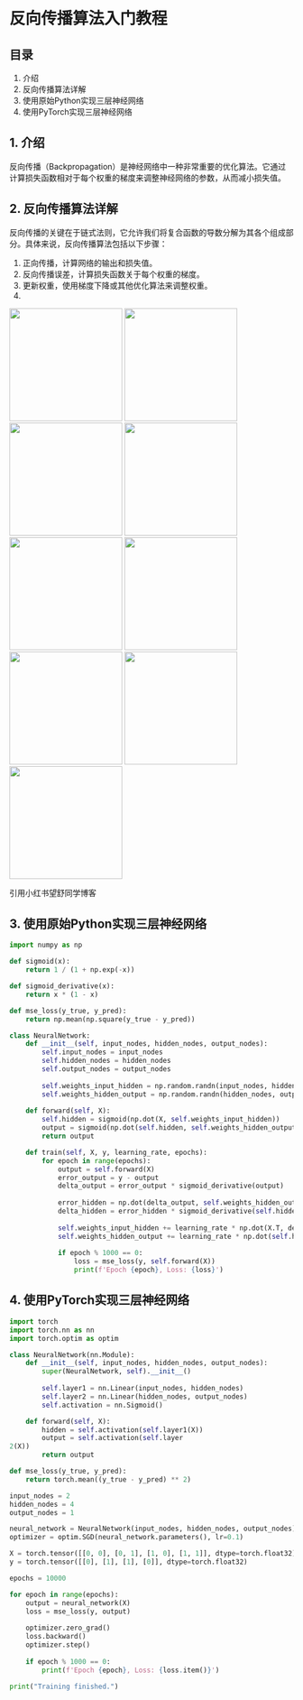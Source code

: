 # 反向传播算法入门教程

## 目录
1. 介绍
2. 反向传播算法详解
3. 使用原始Python实现三层神经网络
4. 使用PyTorch实现三层神经网络

## 1. 介绍

反向传播（Backpropagation）是神经网络中一种非常重要的优化算法。它通过计算损失函数相对于每个权重的梯度来调整神经网络的参数，从而减小损失值。

## 2. 反向传播算法详解

反向传播的关键在于链式法则，它允许我们将复合函数的导数分解为其各个组成部分。具体来说，反向传播算法包括以下步骤：

1. 正向传播，计算网络的输出和损失值。
2. 反向传播误差，计算损失函数关于每个权重的梯度。
3. 更新权重，使用梯度下降或其他优化算法来调整权重。
4. 
<img src="https://user-images.githubusercontent.com/57136426/236192631-569bcc73-4f2c-4169-a879-31b926b258b1.png" width="200px">
<img src="https://user-images.githubusercontent.com/57136426/236192696-7bcedae3-2551-400c-863a-0a901f899553.png" width="200px">
<img src="https://user-images.githubusercontent.com/57136426/236192722-c47ce53a-bed7-48d6-af87-be60230d759f.png" width="200px">
<img src="https://user-images.githubusercontent.com/57136426/236192755-198e2836-b929-494f-925a-42d460c28aa3.png" width="200px">
<img src="https://user-images.githubusercontent.com/57136426/236192779-93ecc580-8f0e-4646-90ec-58d214bff56a.png" width="200px">
<img src="https://user-images.githubusercontent.com/57136426/236192829-f57c4a46-9506-49b9-bdc9-8bc0219d13ed.png" width="200px">
<img src="https://user-images.githubusercontent.com/57136426/236192873-a5667bc4-f763-4354-83b9-134e1a439a3b.png" width="200px">
<img src="https://user-images.githubusercontent.com/57136426/236192912-955f5979-99e0-4353-a2c6-c3fb1c63ae71.png" width="200px">
<img src="https://user-images.githubusercontent.com/57136426/236192939-7e2c0118-5ff7-42bf-a719-3f624b89eb42.png" width="200px">



引用小红书望舒同学博客

## 3. 使用原始Python实现三层神经网络

```python
import numpy as np

def sigmoid(x):
    return 1 / (1 + np.exp(-x))

def sigmoid_derivative(x):
    return x * (1 - x)

def mse_loss(y_true, y_pred):
    return np.mean(np.square(y_true - y_pred))

class NeuralNetwork:
    def __init__(self, input_nodes, hidden_nodes, output_nodes):
        self.input_nodes = input_nodes
        self.hidden_nodes = hidden_nodes
        self.output_nodes = output_nodes
        
        self.weights_input_hidden = np.random.randn(input_nodes, hidden_nodes)
        self.weights_hidden_output = np.random.randn(hidden_nodes, output_nodes)
        
    def forward(self, X):
        self.hidden = sigmoid(np.dot(X, self.weights_input_hidden))
        output = sigmoid(np.dot(self.hidden, self.weights_hidden_output))
        return output

    def train(self, X, y, learning_rate, epochs):
        for epoch in range(epochs):
            output = self.forward(X)
            error_output = y - output
            delta_output = error_output * sigmoid_derivative(output)
            
            error_hidden = np.dot(delta_output, self.weights_hidden_output.T)
            delta_hidden = error_hidden * sigmoid_derivative(self.hidden)
            
            self.weights_input_hidden += learning_rate * np.dot(X.T, delta_hidden)
            self.weights_hidden_output += learning_rate * np.dot(self.hidden.T, delta_output)
            
            if epoch % 1000 == 0:
                loss = mse_loss(y, self.forward(X))
                print(f'Epoch {epoch}, Loss: {loss}')
```

## 4. 使用PyTorch实现三层神经网络
```python
import torch
import torch.nn as nn
import torch.optim as optim

class NeuralNetwork(nn.Module):
    def __init__(self, input_nodes, hidden_nodes, output_nodes):
        super(NeuralNetwork, self).__init__()
        
        self.layer1 = nn.Linear(input_nodes, hidden_nodes)
        self.layer2 = nn.Linear(hidden_nodes, output_nodes)
        self.activation = nn.Sigmoid()

    def forward(self, X):
        hidden = self.activation(self.layer1(X))
        output = self.activation(self.layer
2(X))
        return output

def mse_loss(y_true, y_pred):
    return torch.mean((y_true - y_pred) ** 2)

input_nodes = 2
hidden_nodes = 4
output_nodes = 1

neural_network = NeuralNetwork(input_nodes, hidden_nodes, output_nodes)
optimizer = optim.SGD(neural_network.parameters(), lr=0.1)

X = torch.tensor([[0, 0], [0, 1], [1, 0], [1, 1]], dtype=torch.float32)
y = torch.tensor([[0], [1], [1], [0]], dtype=torch.float32)

epochs = 10000

for epoch in range(epochs):
    output = neural_network(X)
    loss = mse_loss(y, output)
    
    optimizer.zero_grad()
    loss.backward()
    optimizer.step()
    
    if epoch % 1000 == 0:
        print(f'Epoch {epoch}, Loss: {loss.item()}')

print("Training finished.")
```


